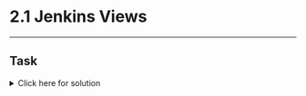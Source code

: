 # 2.1 Jenkins Views
---
## Task
   
<details>
  <summary>Click here for solution</summary>

  ## Solution
  
</details>
